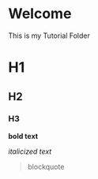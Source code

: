# Welcome

This is my Tutorial Folder

# H1
## H2
### H3

**bold text**

*italicized text*

> blockquote

